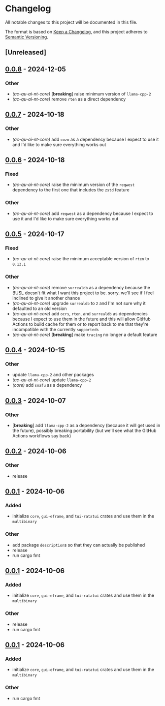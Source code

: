 # Changelog

All notable changes to this project will be documented in this file.

The format is based on [Keep a Changelog](https://keepachangelog.com/en/1.0.0/),
and this project adheres to [Semantic Versioning](https://semver.org/spec/v2.0.0.html).

## [Unreleased]

## [0.0.8](https://github.com/babichjacob/ac-qu-ai-nt/compare/ac-qu-ai-nt-core-v0.0.7...ac-qu-ai-nt-core-v0.0.8) - 2024-12-05

### Other

- *(ac-qu-ai-nt-core)* [**breaking**] raise minimum version of `llama-cpp-2`
- *(ac-qu-ai-nt-core)* remove `rten` as a direct dependency

## [0.0.7](https://github.com/babichjacob/ac-qu-ai-nt/compare/ac-qu-ai-nt-core-v0.0.6...ac-qu-ai-nt-core-v0.0.7) - 2024-10-18

### Other

- *(ac-qu-ai-nt-core)* add `cozo` as a dependency because I expect to use it and I'd like to make sure everything works out

## [0.0.6](https://github.com/babichjacob/ac-qu-ai-nt/compare/ac-qu-ai-nt-core-v0.0.5...ac-qu-ai-nt-core-v0.0.6) - 2024-10-18

### Fixed

- *(ac-qu-ai-nt-core)* raise the minimum version of the `reqwest` dependency to the first one that includes the `zstd` feature

### Other

- *(ac-qu-ai-nt-core)* add `reqwest` as a dependency because I expect to use it and I'd like to make sure everything works out

## [0.0.5](https://github.com/babichjacob/ac-qu-ai-nt/compare/ac-qu-ai-nt-core-v0.0.4...ac-qu-ai-nt-core-v0.0.5) - 2024-10-17

### Fixed

- *(ac-qu-ai-nt-core)* raise the minimum acceptable version of `rten` to `0.13.1`

### Other

- *(ac-qu-ai-nt-core)* remove `surrealdb` as a dependency because the BUSL doesn't fit what I want this project to be. sorry. we'll see if I feel inclined to give it another chance
- *(ac-qu-ai-nt-core)* upgrade `surrealdb` to `2` and I'm not sure why it defaulted to an old version
- *(ac-qu-ai-nt-core)* add `ocrs`, `rten`, and `surrealdb` as dependencies because I expect to use them in the future and this will allow GitHub Actions to build cache for them or to report back to me that they're incompatible with the currently `supporteds`
- *(ac-qu-ai-nt-core)* [**breaking**] make `tracing` no longer a default feature

## [0.0.4](https://github.com/babichjacob/ac-qu-ai-nt/compare/ac-qu-ai-nt-core-v0.0.3...ac-qu-ai-nt-core-v0.0.4) - 2024-10-15

### Other

- update `llama-cpp-2` and other packages
- *(ac-qu-ai-nt-core)* update `llama-cpp-2`
- *(core)* add `snafu` as a dependency

## [0.0.3](https://github.com/babichjacob/ac-qu-ai-nt/compare/ac-qu-ai-nt-core-v0.0.2...ac-qu-ai-nt-core-v0.0.3) - 2024-10-07

### Other

- [**breaking**] add `llama-cpp-2` as a dependency (because it will get used in the future), possibly breaking portability (but we'll see what the GitHub Actions workflows say back)

## [0.0.2](https://github.com/babichjacob/ac-qu-ai-nt/compare/ac-qu-ai-nt-core-v0.0.1...ac-qu-ai-nt-core-v0.0.2) - 2024-10-06

### Other

- release

## [0.0.1](https://github.com/babichjacob/ac-qu-ai-nt/releases/tag/ac-qu-ai-nt-core-v0.0.1) - 2024-10-06

### Added

- initialize `core`, `gui-eframe`, and `tui-ratatui` crates and use them in the `multibinary`

### Other

- add package `description`s so that they can actually be published
- release
- run cargo fmt

## [0.0.1](https://github.com/babichjacob/ac-qu-ai-nt/releases/tag/ac-qu-ai-nt-core-v0.0.1) - 2024-10-06

### Added

- initialize `core`, `gui-eframe`, and `tui-ratatui` crates and use them in the `multibinary`

### Other

- release
- run cargo fmt

## [0.0.1](https://github.com/babichjacob/ac-qu-ai-nt/releases/tag/ac-qu-ai-nt-core-v0.0.1) - 2024-10-06

### Added

- initialize `core`, `gui-eframe`, and `tui-ratatui` crates and use them in the `multibinary`

### Other

- run cargo fmt
